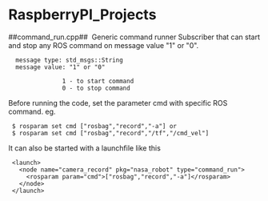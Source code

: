 # RaspberryPI_Projects

##command_run.cpp##
&nbsp;Generic command runner Subscriber that can start and stop any ROS command on message value "1" or "0".
    
      message type: std_msgs::String
      message value: "1" or "0"
                   
                   1 - to start command
                   0 - to stop command
 
Before running the code, set the parameter cmd with specific ROS command. eg.

     $ rosparam set cmd ["rosbag","record","-a"] or
     $ rosparam set cmd ["rosbag","record","/tf","/cmd_vel"]

It can also be started with a launchfile like this
     
     <launch>
       <node name="camera_record" pkg="nasa_robot" type="command_run">
         <rosparam param="cmd">["rosbag","record","-a"]</rosparam>
       </node>
     </launch>
